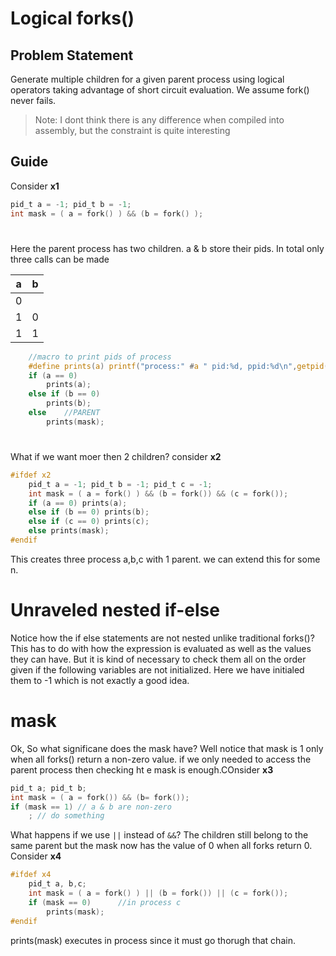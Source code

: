 # Logical forks()

## Problem Statement
Generate multiple children for a given parent process using logical operators taking advantage of short circuit evaluation.
We assume fork() never fails.
> Note: I dont think there is any difference when compiled into assembly, but the constraint is quite interesting

## Guide
Consider **x1**
```c
pid_t a = -1; pid_t b = -1;
int mask = ( a = fork() ) && (b = fork() );
```
#
Here the parent process has two children. a & b store their pids. In total only three calls can be made

| a | b |
|---|---|
| 0 |   |
| 1 | 0 |
| 1 | 1 |

```c
    //macro to print pids of process
    #define prints(a) printf("process:" #a " pid:%d, ppid:%d\n",getpid(),getppid())
    if (a == 0)
        prints(a);
    else if (b == 0)
        prints(b);
    else    //PARENT
        prints(mask);
```
#
What if we want moer then 2 children?
consider **x2**
```c
#ifdef x2
    pid_t a = -1; pid_t b = -1; pid_t c = -1;
    int mask = ( a = fork() ) && (b = fork()) && (c = fork());
    if (a == 0) prints(a);
    else if (b == 0) prints(b);
    else if (c == 0) prints(c);
    else prints(mask);
#endif
```
This creates three process a,b,c with 1 parent.
we can extend this for some n.
# Unraveled nested if-else
Notice how the if else statements are not nested unlike traditional forks()? This has to do with how the expression is evaluated as well as the values they can have. But it is kind of necessary to check them all on the order given if the following variables are not initialized. Here we have initialed them to -1 which is not exactly a good idea.
# mask
Ok, So what significane does the mask have? Well notice that mask is 1 only when all forks() return a non-zero value. if we only needed to access the parent process then checking ht e mask is enough.COnsider **x3**
```c
pid_t a; pid_t b;
int mask = ( a = fork()) && (b= fork());
if (mask == 1) // a & b are non-zero
    ; // do something 
```

What happens if we use ```||``` instead of ```&&```? The children still belong to the same parent but the mask now has the value of 0 when all forks return 0. Consider **x4**
```c
#ifdef x4
    pid_t a, b,c;
    int mask = ( a = fork() ) || (b = fork()) || (c = fork());
    if (mask == 0)      //in process c
        prints(mask);
#endif
```
prints(mask) executes in process since it must go thorugh that chain.
